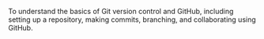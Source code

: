 To understand the basics of Git version control and GitHub, 
including setting up a repository, 
making commits, 
branching, and 
collaborating using GitHub.